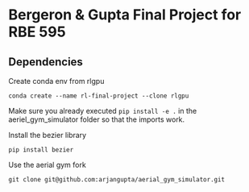 # Bergeron & Gupta Final Project for RBE 595

## Dependencies
Create conda env from rlgpu
```
conda create --name rl-final-project --clone rlgpu
```
Make sure you already executed
```pip install -e .``` in the aeriel_gym_simulator folder
so that the imports work.

Install the bezier library
```
pip install bezier
```

Use the aerial gym fork
```
git clone git@github.com:arjangupta/aerial_gym_simulator.git
```